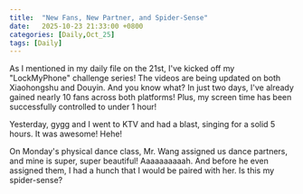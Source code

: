 ```yaml
---
title:  "New Fans, New Partner, and Spider-Sense"
date:   2025-10-23 21:33:00 +0800
categories: [Daily,Oct_25]
tags: [Daily]
---
```


As I mentioned in my daily file on the 21st, I've kicked off my "LockMyPhone" challenge series! The videos are being updated on both Xiaohongshu and Douyin. And you know what? In just two days, I've already gained nearly 10 fans across both platforms! Plus, my screen time has been successfully controlled to under 1 hour!

Yesterday, gygg and I went to KTV and had a blast, singing for a solid 5 hours. It was awesome! Hehe!

On Monday's physical dance class, Mr. Wang assigned us dance partners, and mine is super, super beautiful! Aaaaaaaaaah. And before he even assigned them, I had a hunch that I would be paired with her. Is this my spider-sense?

